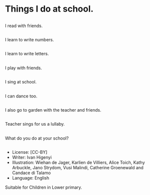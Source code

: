 # Things I do at school.

##
I read with friends.

##
I learn to write
numbers.

##
I learn to write letters.

##
I play with friends.

##
I sing at school.

##
I can dance too.

##
I also go to garden with
the teacher and friends.

##
Teacher sings for us a
lullaby.

##
What do you do at your
school?

##
* License: [CC-BY]
* Writer: Ivan Higenyi
* Illustration: Wiehan de Jager, Karlien de Villiers, Alice Toich, Kathy Arbuckle, Jano Strydom, Vusi Malindi, Catherine Groenewald and Candace di Talamo
* Language: English

Suitable for Children in Lower primary.
